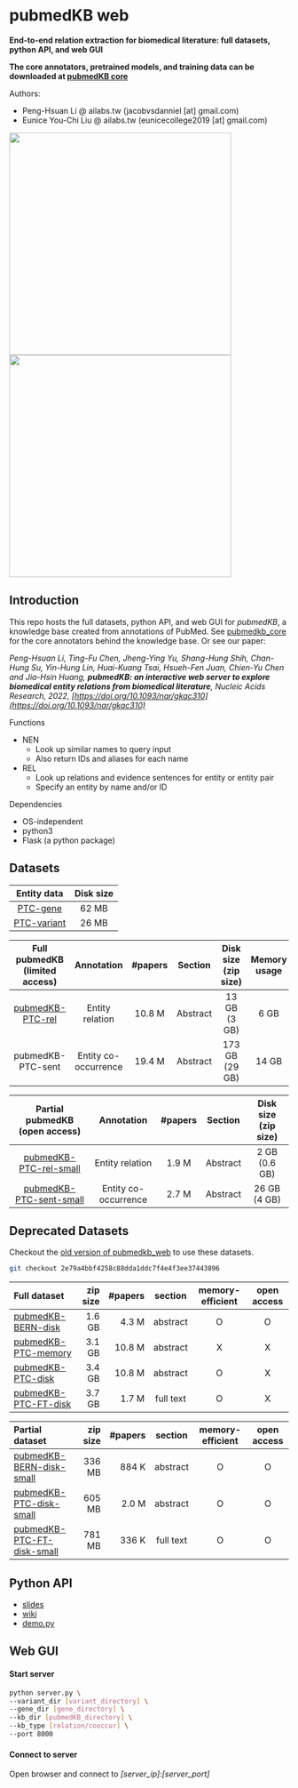 # pubmedKB web

**End-to-end relation extraction for biomedical literature: full datasets, python API, and web GUI**

**The core annotators, pretrained models, and training data can be downloaded at [pubmedKB core](https://github.com/jacobvsdanniel/pubmedkb_core)**

Authors:
- Peng-Hsuan Li @ ailabs.tw (jacobvsdanniel [at] gmail.com)
- Eunice You-Chi Liu @ ailabs.tw (eunicecollege2019 [at] gmail.com)

<!-- ![NEN](https://github.com/jacobvsdanniel/pubmedkb_web/blob/main/image_dir/web_nen.png) -->
<!-- ![REL](https://github.com/jacobvsdanniel/pubmedkb_web/blob/main/image_dir/web_rel.png) -->
<img src="https://github.com/jacobvsdanniel/pubmedkb_web/blob/main/image_dir/web_nen.png" width="400"><img src="https://github.com/jacobvsdanniel/pubmedkb_web/blob/main/image_dir/web_rel.png" width="400">

## Introduction

This repo hosts the full datasets, python API, and web GUI for *pubmedKB*, a knowledge base created from annotations of PubMed. See [pubmedkb_core](https://github.com/jacobvsdanniel/pubmedkb_core) for the core annotators behind the knowledge base. Or see our paper:

*Peng-Hsuan Li, Ting-Fu Chen, Jheng-Ying Yu, Shang-Hung Shih, Chan-Hung Su, Yin-Hung Lin, Huai-Kuang Tsai, Hsueh-Fen Juan, Chien-Yu Chen and Jia-Hsin Huang, **pubmedKB: an interactive web server to explore biomedical entity relations from biomedical literature**, Nucleic Acids Research, 2022, [https://doi.org/10.1093/nar/gkac310](https://doi.org/10.1093/nar/gkac310)*

Functions
- NEN
  - Look up similar names to query input
  - Also return IDs and aliases for each name
- REL
  - Look up relations and evidence sentences for entity or entity pair
  - Specify an entity by name and/or ID

Dependencies
  - OS-independent
  - python3
  - Flask (a python package)

## Datasets

| Entity data | Disk size |
| :-: | :-: |
| [PTC-gene](https://drive.google.com/file/d/1wnnWVFagSE03kxbVZmfjGFbKQoE60IRG)    | 62 MB |
| [PTC-variant](https://drive.google.com/file/d/1XOvz4kqEhXlLZIS499avMi5DRqpvwgN7) | 26 MB |

| Full pubmedKB (limited access) | Annotation           | #papers | Section  | Disk size (zip size) | Memory usage |
| :-:                            | :-:                  | :-:     | :-:      | :-:                  | :-:          |
| [pubmedKB-PTC-rel](https://drive.google.com/file/d/1JPwkkMD6NYdEiIGh6hWjaftlNaeGKlRE) | Entity relation | 10.8 M | Abstract | 13 GB (3 GB) | 6 GB |
| pubmedKB-PTC-sent              | Entity co-occurrence | 19.4 M  | Abstract | 173 GB (29 GB)       | 14 GB        |

| Partial pubmedKB (open access) | Annotation | #papers | Section | Disk size (zip size) |
| :-:                            | :-:        | :-:     | :-:     | :-:                  |
| [pubmedKB-PTC-rel-small](https://drive.google.com/file/d/1RhxhtAqXPvfG7DrxU6EflwuMa_oC1JHC)  | Entity relation      | 1.9 M | Abstract | 2 GB (0.6 GB) |
| [pubmedKB-PTC-sent-small](https://drive.google.com/file/d/1-l9oOj0ifnhMduhDkUG5BUpYQl8AcTj_) | Entity co-occurrence | 2.7 M | Abstract | 26 GB (4 GB)  |

## Deprecated Datasets

Checkout the [old version of pubmedkb_web](https://github.com/jacobvsdanniel/pubmedkb_web/tree/2e79a4bbf4258c88dda1ddc7f4e4f3ee37443896) to use these datasets.
```bash
git checkout 2e79a4bbf4258c88dda1ddc7f4e4f3ee37443896
```

| Full dataset | zip size | #papers | section | memory-efficient | open access |
| :-- | --: | --: | :-: | :-: | :-: |
| [pubmedKB-BERN-disk](https://drive.google.com/file/d/1lzQg-Ng4E5M-o4pjy3WVS9aH-JDYaB2p/view?usp=sharing) | 1.6 GB | 4.3 M | abstract | O | O |
| [pubmedKB-PTC-memory](https://drive.google.com/file/d/16QvI9bx-A_hXU0MQIyA9ZqUnGsbZTa1L/view?usp=sharing) | 3.1 GB | 10.8 M | abstract | X | X |
| [pubmedKB-PTC-disk](https://drive.google.com/file/d/10IBsTREtvZQBiaWXEWKPKYfwFBkv7c64/view?usp=sharing) | 3.4 GB | 10.8 M | abstract | O | X |
| [pubmedKB-PTC-FT-disk](https://drive.google.com/file/d/1a-6Vg1SINpZsA4PXsiAnRwZvvJMe0nti/view?usp=sharing) | 3.7 GB | 1.7 M | full text | O | X |

| Partial dataset | zip size | #papers | section | memory-efficient | open access |
| :-- | --: | --: | :-: | :-: | :-: |
| [pubmedKB-BERN-disk-small](https://drive.google.com/file/d/1-kgaI-wK12CWGhgMnPtuARDzOu5tbWT8/view?usp=sharing) | 336 MB | 884 K | abstract | O | O |
| [pubmedKB-PTC-disk-small](https://drive.google.com/file/d/1EnrnGBkbrInu58bkoe9vSn-oRARWtbX0/view?usp=sharing) | 605 MB | 2.0 M | abstract | O | O |
| [pubmedKB-PTC-FT-disk-small](https://drive.google.com/file/d/13Y5JWWAhbWRY5IiUu2D9b0JO31OjxECj/view?usp=sharing) | 781 MB | 336 K | full text | O | O |

## Python API

- [slides](https://github.com/jacobvsdanniel/pubmedkb_web/blob/main/pubmedKB_api.pdf)
- [wiki](https://github.com/jacobvsdanniel/pubmedkb_web/wiki)
- [demo.py](https://github.com/jacobvsdanniel/pubmedkb_web/blob/main/demo.py)

## Web GUI

#### Start server

```bash
python server.py \
--variant_dir [variant_directory] \
--gene_dir [gene_directory] \
--kb_dir [pubmedKB_directory] \
--kb_type [relation/cooccur] \
--port 8000
```

#### Connect to server

Open browser and connect to *[server_ip]:[server_port]*

